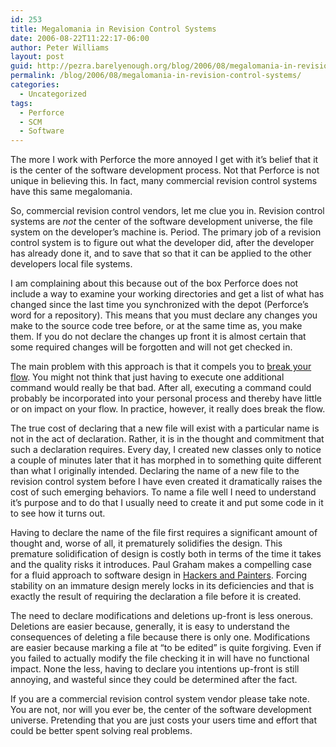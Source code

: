 ```yaml
---
id: 253
title: Megalomania in Revision Control Systems
date: 2006-08-22T11:22:17-06:00
author: Peter Williams
layout: post
guid: http://pezra.barelyenough.org/blog/2006/08/megalomania-in-revision-control-systems/
permalink: /blog/2006/08/megalomania-in-revision-control-systems/
categories:
  - Uncategorized
tags:
  - Perforce
  - SCM
  - Software
---
```

The more I work with Perforce the more annoyed I get with it&#8217;s belief that it is the center of the software development process. Not that Perforce is not unique in believing this. In fact, many commercial revision control systems have this same megalomania.

So, commercial revision control vendors, let me clue you in. Revision control systems are _not_ the center of the software development universe, the file system on the developer&#8217;s machine is. Period. The primary job of a revision control system is to figure out what the developer did, after the developer has already done it, and to save that so that it can be applied to the other developers local file systems.

I am complaining about this because out of the box Perforce does not include a way to examine your working directories and get a list of what has changed since the last time you synchronized with the depot (Perforce&#8217;s word for a repository). This means that you must declare any changes you make to the source code tree before, or at the same time as, you make them. If you do not declare the changes up front it is almost certain that some required changes will be forgotten and will not get checked in.

The main problem with this approach is that it compels you to [break your flow](http://www.joelonsoftware.com/articles/fog0000000022.html). You might not think that just having to execute one additional command would really be that bad. After all, executing a command could probably be incorporated into your personal process and thereby have little or on impact on your flow. In practice, however, it really does break the flow.

The true cost of declaring that a new file will exist with a particular name is not in the act of declaration. Rather, it is in the thought and commitment that such a declaration requires. Every day, I created new classes only to notice a couple of minutes later that it has morphed in to something quite different than what I originally intended. Declaring the name of a new file to the revision control system before I have even created it dramatically raises the cost of such emerging behaviors. To name a file well I need to understand it&#8217;s purpose and to do that I usually need to create it and put some code in it to see how it turns out.

Having to declare the name of the file first requires a significant amount of thought and, worse of all, it prematurely solidifies the design. This premature solidification of design is costly both in terms of the time it takes and the quality risks it introduces. Paul Graham makes a compelling case for a fluid approach to software design in [Hackers and Painters](http://www.paulgraham.com/hp.html). Forcing stability on an immature design merely locks in its deficiencies and that is exactly the result of requiring the declaration a file before it is created.

The need to declare modifications and deletions up-front is less onerous. Deletions are easier because, generally, it is easy to understand the consequences of deleting a file because there is only one. Modifications are easier because marking a file at &#8220;to be edited&#8221; is quite forgiving. Even if you failed to actually modify the file checking it in will have no functional impact. None the less, having to declare you intentions up-front is still annoying, and wasteful since they could be determined after the fact.

If you are a commercial revision control system vendor please take note. You are not, nor will you ever be, the center of the software development universe. Pretending that you are just costs your users time and effort that could be better spent solving real problems.